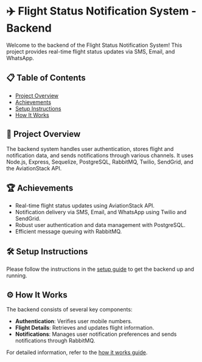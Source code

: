 # ✈️ Flight Status Notification System - Backend

Welcome to the backend of the Flight Status Notification System! This project provides real-time flight status updates via SMS, Email, and WhatsApp.

## 📋 Table of Contents

- [Project Overview](#project-overview)
- [Achievements](#achievements)
- [Setup Instructions](#setup-instructions)
- [How It Works](#how-it-works)

## 📄 Project Overview

The backend system handles user authentication, stores flight and notification data, and sends notifications through various channels. It uses Node.js, Express, Sequelize, PostgreSQL, RabbitMQ, Twilio, SendGrid, and the AviationStack API.

## 🏆 Achievements

- Real-time flight status updates using AviationStack API.
- Notification delivery via SMS, Email, and WhatsApp using Twilio and SendGrid.
- Robust user authentication and data management with PostgreSQL.
- Efficient message queuing with RabbitMQ.

## 🛠️ Setup Instructions

Please follow the instructions in the [setup guide](SETUP.md) to get the backend up and running.

## ⚙️ How It Works

The backend consists of several key components:
- **Authentication**: Verifies user mobile numbers.
- **Flight Details**: Retrieves and updates flight information.
- **Notifications**: Manages user notification preferences and sends notifications through RabbitMQ.

For detailed information, refer to the [how it works guide](HOW_IT_WORKS.md).
